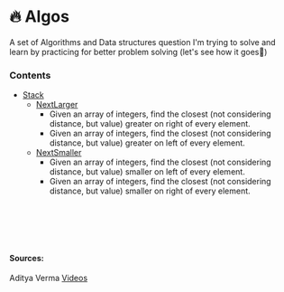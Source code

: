 # 🔥 Algos

A set of Algorithms and Data structures question I'm trying to solve and learn by practicing for better problem solving (let's see how it goes🤞)

### Contents
  
- [Stack](https://github.com/rex50/Algos/tree/main/data/stack)
  - [NextLarger](https://github.com/rex50/Algos/blob/main/data/stack/NextLargest.kt)
    - Given an array of integers, find the closest (not considering distance, but value) greater on right of every element.
    - Given an array of integers, find the closest (not considering distance, but value) greater on left of every element.
  - [NextSmaller](https://github.com/rex50/Algos/blob/main/data/stack/NextSmaller.kt)
    - Given an array of integers, find the closest (not considering distance, but value) smaller on left of every element.
    - Given an array of integers, find the closest (not considering distance, but value) smaller on right of every element.
    





<br />
<br />
<br />
<br />

#### Sources: 

Aditya Verma [Videos](https://www.youtube.com/@TheAdityaVerma/playlists)
